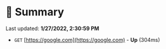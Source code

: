 # 📖 Summary
Last updated: **1/27/2022, 2:30:59 PM**

- `GET` [https://google.com](https://google.com) - **Up** (304ms)
